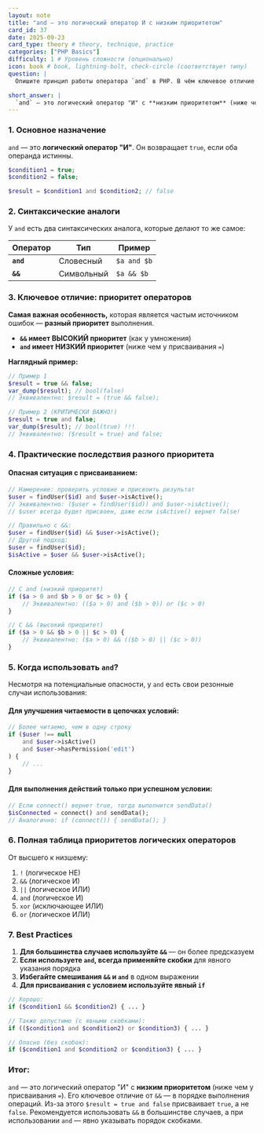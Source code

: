 ```yaml
---
layout: note
title: "and — это логический оператор И с низким приоритетом"
card_id: 37
date: 2025-09-23
card_type: theory # theory, technique, practice
categories: ["PHP Basics"]
difficulty: 1 # Уровень сложности (опционально)
icon: book # book, lightning-bolt, check-circle (соответствует типу)
question: |
  Опишите принцип работы оператора `and` в PHP. В чём ключевое отличие `and` от `&&`?

short_answer: |
  `and` — это логический оператор "И" с **низким приоритетом** (ниже чем у присваивания `=`). Его ключевое отличие от `&&` — в порядке выполнения операций. Из-за этого `$result = true and false` присваивает `true`, а не `false`. Рекомендуется использовать `&&` в большинстве случаев, а при использовании `and` — явно указывать порядок скобками.
---
```

### 1. Основное назначение

`and` — это **логический оператор "И"**. Он возвращает `true`, если оба операнда истинны.

```php
$condition1 = true;
$condition2 = false;

$result = $condition1 and $condition2; // false
```

### 2. Синтаксические аналоги

У `and` есть два синтаксических аналога, которые делают то же самое:

| Оператор | Тип | Пример |
|----------|-----|--------|
| **`and`** | Словесный | `$a and $b` |
| **`&&`** | Символьный | `$a && $b` |

### 3. Ключевое отличие: приоритет операторов

**Самая важная особенность,** которая является частым источником ошибок — **разный приоритет** выполнения.

- **`&&` имеет ВЫСОКИЙ приоритет** (как у умножения)
- **`and` имеет НИЗКИЙ приоритет** (ниже чем у присваивания `=`)

**Наглядный пример:**
```php
// Пример 1
$result = true && false;
var_dump($result); // bool(false)
// Эквивалентно: $result = (true && false);

// Пример 2 (КРИТИЧЕСКИ ВАЖНО!)
$result = true and false;
var_dump($result); // bool(true) !!!
// Эквивалентно: ($result = true) and false;
```

### 4. Практические последствия разного приоритета

#### **Опасная ситуация с присваиванием:**
```php
// Намерение: проверить условие и присвоить результат
$user = findUser($id) and $user->isActive();
// Эквивалентно: ($user = findUser($id)) and $user->isActive();
// $user всегда будет присвоен, даже если isActive() вернет false!

// Правильно с &&:
$user = findUser($id) && $user->isActive();
// Другой подход:
$user = findUser($id);
$isActive = $user && $user->isActive();
```

#### **Сложные условия:**
```php
// С and (низкий приоритет)
if ($a > 0 and $b > 0 or $c > 0) {
    // Эквивалентно: (($a > 0) and ($b > 0)) or ($c > 0)
}

// С && (высокий приоритет)  
if ($a > 0 && $b > 0 || $c > 0) {
    // Эквивалентно: ($a > 0) && (($b > 0) || ($c > 0))
}
```

### 5. Когда использовать `and`?

Несмотря на потенциальные опасности, у `and` есть свои резонные случаи использования:

#### **Для улучшения читаемости в цепочках условий:**
```php
// Более читаемо, чем в одну строку
if ($user !== null 
    and $user->isActive() 
    and $user->hasPermission('edit')
) {
    // ...
}
```

#### **Для выполнения действий только при успешном условии:**
```php
// Если connect() вернет true, тогда выполнится sendData()
$isConnected = connect() and sendData();
// Аналогично: if (connect()) { sendData(); }
```

### 6. Полная таблица приоритетов логических операторов

От высшего к низшему:
1. `!` (логическое НЕ)
2. `&&` (логическое И)
3. `||` (логическое ИЛИ)
4. `and` (логическое И)
5. `xor` (исключающее ИЛИ)
6. `or` (логическое ИЛИ)

### 7. Best Practices

1. **Для большинства случаев используйте `&&`** — он более предсказуем
2. **Если используете `and`, всегда применяйте скобки** для явного указания порядка
3. **Избегайте смешивания `&&` и `and`** в одном выражении
4. **Для присваивания с условием используйте явный `if`**

```php
// Хорошо:
if ($condition1 && $condition2) { ... }

// Также допустимо (с явными скобками):
if (($condition1 and $condition2) or $condition3) { ... }

// Опасно (без скобок):
if ($condition1 and $condition2 or $condition3) { ... }
```

### Итог:

`and` — это логический оператор "И" с **низким приоритетом** (ниже чем у присваивания `=`). Его ключевое отличие от `&&` — в порядке выполнения операций. Из-за этого `$result = true and false` присваивает `true`, а не `false`. Рекомендуется использовать `&&` в большинстве случаев, а при использовании `and` — явно указывать порядок скобками.
